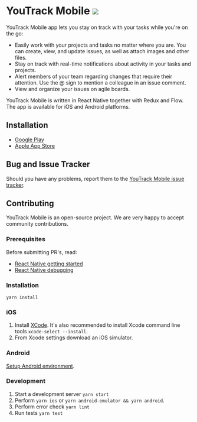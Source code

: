 
# YouTrack Mobile ![](http://jb.gg/badges/official-flat-square.svg)

YouTrack Mobile app lets you stay on track with your tasks while you're on the go:

* Easily work with your projects and tasks no matter where you are. You can create, view, and update issues, as well as attach images and other files.
* Stay on track with real-time notifications about activity in your tasks and projects.
* Alert members of your team regarding changes that require their attention. Use the @ sign to mention a colleague in an issue comment.
* View and organize your issues on agile boards.

YouTrack Mobile is written in React Native together with Redux and Flow. The app is available for iOS and Android platforms.

## Installation
* [Google Play](https://play.google.com/store/apps/details?id=com.jetbrains.youtrack.mobile.app)
* [Apple App Store](https://itunes.apple.com/us/app/youtrack/id1028024655?ls=1&mt=8)

## Bug and Issue Tracker
Should you have any problems, report them to the [YouTrack Mobile issue tracker](https://youtrack.jetbrains.com/newissue?project=YTM&clearDraft=true).

## Contributing

YouTrack Mobile is an open-source project. We are very happy to accept community contributions.

### Prerequisites
Before submitting PR's, read:
* [React Native getting started](https://facebook.github.io/react-native/docs/getting-started.html)
* [React Native debugging](https://facebook.github.io/react-native/docs/debugging.html)


### Installation
```
yarn install
```

### iOS

1. Install [XCode](https://developer.apple.com/xcode/download/).
   It's also recommended to install Xcode command line tools `xcode-select --install`.
2. From Xcode settings download an iOS simulator.

### Android
[Setup Android environment](https://facebook.github.io/react-native/docs/getting-started.html#android-development-environment).

### Development

1. Start a development server `yarn start`
2. Perform `yarn ios` or `yarn android-emulator && yarn android`.
3. Perform error check `yarn lint`
4. Run tests `yarn test`
